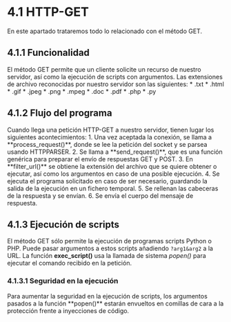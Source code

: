 <h1>4.1 HTTP-GET</h1>

En este apartado trataremos todo lo relacionado con el método GET.

<h2>4.1.1 Funcionalidad</h2>
El método GET permite que un cliente solicite un recurso de nuestro servidor, así como la ejecución de scripts con argumentos.
Las extensiones de archivo reconocidas por nuestro servidor son las siguientes:
*  .txt
*  .html
*  .gif
*  .jpeg
*  .png
*  .mpeg
*  .doc
*  .pdf
*  .php
*  .py

<h2>4.1.2 Flujo del programa</h2>
Cuando llega una petición HTTP-GET a nuestro servidor, tienen lugar los siguientes acontecimientos:
1.  Una vez aceptada la conexión, se llama a **process_request()**, donde se lee la petición del socket y se parsea usando HTTPPARSER.
2.  Se llama a **send_request()**, que es una función genérica para preparar el envío de respuestas GET y POST.
3.  En **filter_url()** se obtiene la extensión del archivo que se quiere obtener o ejecutar, así como los argumentos en caso de una posible ejecución.
4.  Se ejecuta el programa solicitado en caso de ser necesario, guardando la salida de la ejecución en un fichero temporal.
5.  Se rellenan las cabeceras de la respuesta y se envían.
6.  Se envía el cuerpo del mensaje de respuesta.

<h2>4.1.3 Ejecución de scripts</h2>

El método GET sólo permite la ejecución de programas scripts Python o PHP. Puede pasar argumentos a estos scripts añadiendo `?arg1&arg2` a la URL.
La función **exec_script()** usa la llamada de sistema *popen()* para ejecutar el comando recibido en la petición.

<h3>4.1.3.1 Seguridad en la ejecución</h3>
Para aumentar la seguridad en la ejecución de scripts, los argumentos pasados a la función **popen()** estarán envueltos en comillas de cara a la protección frente a inyecciones de código.